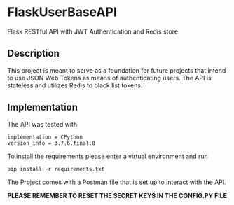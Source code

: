 # FlaskUserBaseAPI
Flask RESTful API with JWT Authentication and Redis store

## Description
This project is meant to serve as a foundation for future projects that intend to use JSON Web Tokens as means of authenticating users. The API is stateless and utilizes Redis to black list tokens.

## Implementation
The API was tested with
```
implementation = CPython
version_info = 3.7.6.final.0
```
To install the requirements please enter a virtual environment and run
```
pip install -r requirements.txt
```
The Project comes with a Postman file that is set up to interact with the API. 

**PLEASE REMEMBER TO RESET THE SECRET KEYS IN THE CONFIG.PY FILE**